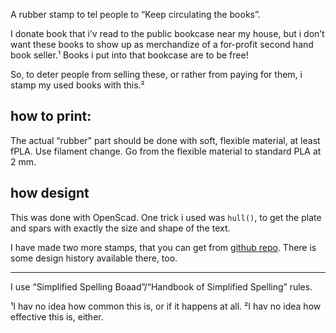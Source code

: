 A rubber stamp to tel people to “Keep circulating the books”.

I donate book that i’v read to the public bookcase near my house, but i don’t want these books to show up as merchandize of a for-profit second hand book seller.¹ Books i put into that bookcase are to be free!

So, to deter people from selling these, or rather from paying for them, i stamp my used books with this.²

## how to print:

The actual “rubber” part should be done with soft, flexible material, at least fPLA. Use filament change. Go from the flexible material to standard PLA at 2 mm.

## how designt

This was done with OpenScad. One trick i used was `hull()`, to get the plate and spars with exactly the size and shape of the text.

I have made two more stamps, that you can get from [github repo](https://github.com/ospalh/3d-printing/tree/develop/sharing). There is some design history available there, too.

---

I use “Simplified Spelling Boaad”/“Handbook of Simplified Spelling” rules.

¹I hav no idea how common this is, or if it happens at all.
²I hav no idea how effective this is, either.
